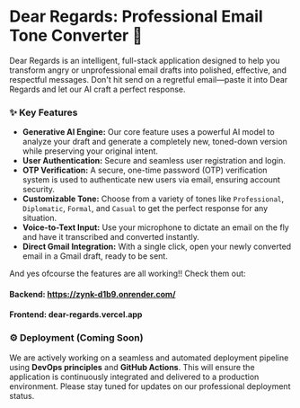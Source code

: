 # Dear Regards: Professional Email Tone Converter 📧

Dear Regards is an intelligent, full-stack application designed to help you transform angry or unprofessional email drafts into polished, effective, and respectful messages. Don't hit send on a regretful email—paste it into Dear Regards and let our AI craft a perfect response.

### ✨ Key Features

  * **Generative AI Engine:** Our core feature uses a powerful AI model to analyze your draft and generate a completely new, toned-down version while preserving your original intent.
  * **User Authentication:** Secure and seamless user registration and login.
  * **OTP Verification:** A secure, one-time password (OTP) verification system is used to authenticate new users via email, ensuring account security.
  * **Customizable Tone:** Choose from a variety of tones like `Professional`, `Diplomatic`, `Formal`, and `Casual` to get the perfect response for any situation.
  * **Voice-to-Text Input:** Use your microphone to dictate an email on the fly and have it transcribed and converted instantly.
  * **Direct Gmail Integration:** With a single click, open your newly converted email in a Gmail draft, ready to be sent.

And yes ofcourse the features are all working!!
Check them out:
#### Backend: https://zynk-d1b9.onrender.com/
#### Frontend: dear-regards.vercel.app

### ⚙️ Deployment (Coming Soon)

We are actively working on a seamless and automated deployment pipeline using **DevOps principles** and **GitHub Actions**. This will ensure the application is continuously integrated and delivered to a production environment. Please stay tuned for updates on our professional deployment status.